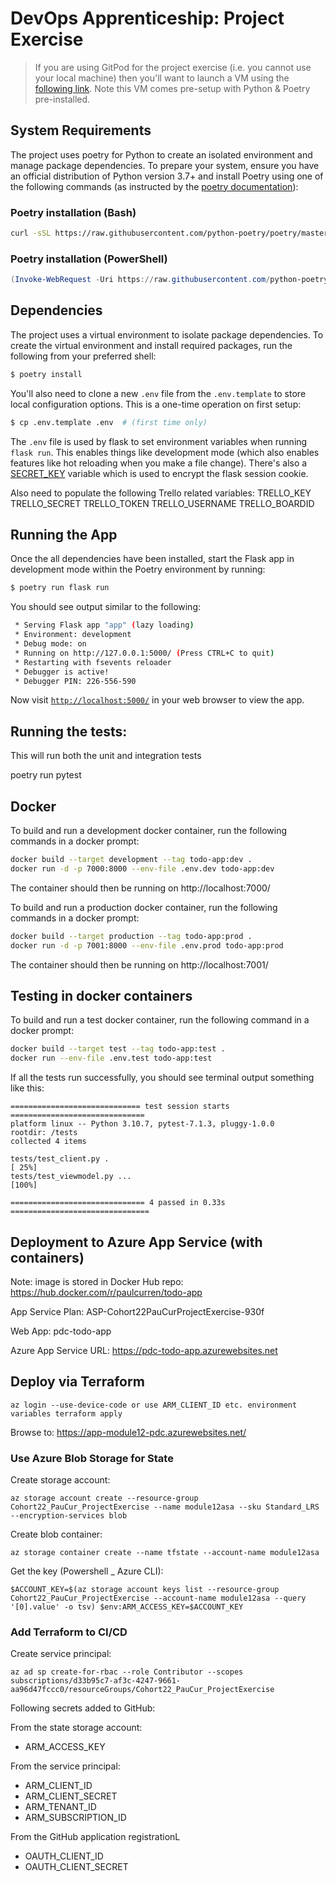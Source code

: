 # DevOps Apprenticeship: Project Exercise

> If you are using GitPod for the project exercise (i.e. you cannot use your local machine) then you'll want to launch a VM using the [following link](https://gitpod.io/#https://github.com/CorndelWithSoftwire/DevOps-Course-Starter). Note this VM comes pre-setup with Python & Poetry pre-installed.

## System Requirements

The project uses poetry for Python to create an isolated environment and manage package dependencies. To prepare your system, ensure you have an official distribution of Python version 3.7+ and install Poetry using one of the following commands (as instructed by the [poetry documentation](https://python-poetry.org/docs/#system-requirements)):

### Poetry installation (Bash)

```bash
curl -sSL https://raw.githubusercontent.com/python-poetry/poetry/master/install-poetry.py | python -
```

### Poetry installation (PowerShell)

```powershell
(Invoke-WebRequest -Uri https://raw.githubusercontent.com/python-poetry/poetry/master/install-poetry.py -UseBasicParsing).Content | python -
```

## Dependencies

The project uses a virtual environment to isolate package dependencies. To create the virtual environment and install required packages, run the following from your preferred shell:

```bash
$ poetry install
```

You'll also need to clone a new `.env` file from the `.env.template` to store local configuration options. This is a one-time operation on first setup:

```bash
$ cp .env.template .env  # (first time only)
```

The `.env` file is used by flask to set environment variables when running `flask run`. This enables things like development mode (which also enables features like hot reloading when you make a file change). There's also a [SECRET_KEY](https://flask.palletsprojects.com/en/1.1.x/config/#SECRET_KEY) variable which is used to encrypt the flask session cookie.

Also need to populate the following Trello related variables:
TRELLO_KEY
TRELLO_SECRET
TRELLO_TOKEN
TRELLO_USERNAME
TRELLO_BOARDID


## Running the App

Once the all dependencies have been installed, start the Flask app in development mode within the Poetry environment by running:
```bash
$ poetry run flask run
```

You should see output similar to the following:
```bash
 * Serving Flask app "app" (lazy loading)
 * Environment: development
 * Debug mode: on
 * Running on http://127.0.0.1:5000/ (Press CTRL+C to quit)
 * Restarting with fsevents reloader
 * Debugger is active!
 * Debugger PIN: 226-556-590
```
Now visit [`http://localhost:5000/`](http://localhost:5000/) in your web browser to view the app.


## Running the tests:

This will run both the unit and integration tests

poetry run pytest




## Docker
To build and run a development docker container, run the following commands in a docker prompt:
```bash
docker build --target development --tag todo-app:dev .
docker run -d -p 7000:8000 --env-file .env.dev todo-app:dev
```

The container should then be running on http://localhost:7000/

To build and run a production docker container, run the following commands in a docker prompt:
```bash
docker build --target production --tag todo-app:prod .
docker run -d -p 7001:8000 --env-file .env.prod todo-app:prod
```

The container should then be running on http://localhost:7001/

## Testing in docker containers
To build and run a test docker container, run the following command in a docker prompt:
```bash
docker build --target test --tag todo-app:test .
docker run --env-file .env.test todo-app:test
```

If all the tests run successfully, you should see terminal output something like this:

```
============================= test session starts ==============================
platform linux -- Python 3.10.7, pytest-7.1.3, pluggy-1.0.0
rootdir: /tests
collected 4 items

tests/test_client.py .                                                    [ 25%]
tests/test_viewmodel.py ...                                               [100%]

============================== 4 passed in 0.33s ===============================
```

## Deployment to Azure App Service (with containers)

Note: image is stored in Docker Hub repo: https://hub.docker.com/r/paulcurren/todo-app

App Service Plan: ASP-Cohort22PauCurProjectExercise-930f

Web App: pdc-todo-app

Azure App Service URL: https://pdc-todo-app.azurewebsites.net

## Deploy via Terraform

`
az login --use-device-code
or use ARM_CLIENT_ID etc. environment variables
terraform apply
`

Browse to: https://app-module12-pdc.azurewebsites.net/

### Use Azure Blob Storage for State

Create storage account:

`
az storage account create --resource-group Cohort22_PauCur_ProjectExercise --name module12asa --sku Standard_LRS --encryption-services blob
`

Create blob container:

`
az storage container create --name tfstate --account-name module12asa
`

Get the key (Powershell _ Azure CLI):

`
$ACCOUNT_KEY=$(az storage account keys list --resource-group Cohort22_PauCur_ProjectExercise --account-name module12asa --query '[0].value' -o tsv)
$env:ARM_ACCESS_KEY=$ACCOUNT_KEY
`


### Add Terraform to CI/CD

Create service principal:

`
az ad sp create-for-rbac --role Contributor --scopes subscriptions/d33b95c7-af3c-4247-9661-aa96d47fccc0/resourceGroups/Cohort22_PauCur_ProjectExercise
`

Following secrets added to GitHub:

From the state storage account:
- ARM_ACCESS_KEY

From the service principal:
- ARM_CLIENT_ID
- ARM_CLIENT_SECRET
- ARM_TENANT_ID
- ARM_SUBSCRIPTION_ID

From the GitHub application registrationL
- OAUTH_CLIENT_ID
- OAUTH_CLIENT_SECRET

